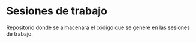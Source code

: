 # Sesiones de trabajo

Repositorio donde se almacenará el código que se genere en las sesiones de trabajo.
